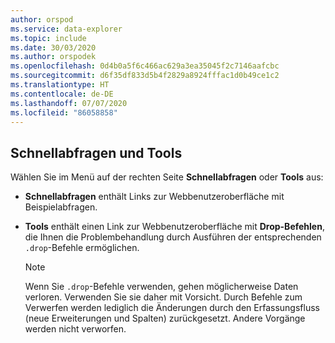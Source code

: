 ```yaml
---
author: orspod
ms.service: data-explorer
ms.topic: include
ms.date: 30/03/2020
ms.author: orspodek
ms.openlocfilehash: 0d4b0a5f6c466ac629a3ea35045f2c7146aafcbc
ms.sourcegitcommit: d6f35df833d5b4f2829a8924fffac1d0b49ce1c2
ms.translationtype: HT
ms.contentlocale: de-DE
ms.lasthandoff: 07/07/2020
ms.locfileid: "86058858"
---
```

## <a name="quick-queries-and-tools"></a>Schnellabfragen und Tools

Wählen Sie im Menü auf der rechten Seite **Schnellabfragen** oder **Tools** aus: 
 * **Schnellabfragen** enthält Links zur Webbenutzeroberfläche mit Beispielabfragen.
 * **Tools** enthält einen Link zur Webbenutzeroberfläche mit **Drop-Befehlen**, die Ihnen die Problembehandlung durch Ausführen der entsprechenden `.drop`-Befehle ermöglichen.

     > [!NOTE]
     > Wenn Sie `.drop`-Befehle verwenden, gehen möglicherweise Daten verloren. Verwenden Sie sie daher mit Vorsicht.
     > Durch Befehle zum Verwerfen werden lediglich die Änderungen durch den Erfassungsfluss (neue Erweiterungen und Spalten) zurückgesetzt. Andere Vorgänge werden nicht verworfen.
